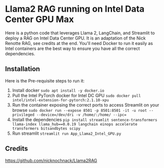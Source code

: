 # Llama2 RAG running on Intel Data Center GPU Max

Here is a python code that leverages Llama 2, LangChain, and Streamlit to deploy a RAG on Intel Data Center GPU.
It is an adaptation of the Nick Renotte RAG, see credits at the end.
You'll need Docker to run it easily as Intel containers are the best way to ensure you have all the correct dependencies.

## Installation
Here is the Pre-requisite steps to run it:
1. Install docker `sudo apt install -y docker.io`
2. Pull the Intel PyTorch docker for Intel DC GPU 
`sudo docker pull intel/intel-extension-for-pytorch:2.1.10-xpu`
3. Run the container exposing the correct ports to access Streamlit on your browse
`sudo docker run --expose 8501 -p 8501:8501 -it -u root --privileged --device=/dev/dri -v /home/:/home/ --ipc=`
4. Install the dependencies 
`pip install streamlit sentence-transformers llama-index llama_hub==0.0.19 langchain einops accelerate transformers bitsandbytes scipy`
5. Run streamlit `streamlit run App_Llama2_Intel_GPU.py`

## Credits
https://github.com/nicknochnack/Llama2RAG
